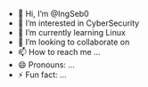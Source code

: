 - 👋 Hi, I’m @IngSeb0
- 👀 I’m interested in CyberSecurity
- 🌱 I’m currently learning Linux
- 💞️ I’m looking to collaborate on 
- 📫 How to reach me ...
- 😄 Pronouns: ...
- ⚡ Fun fact: ...

<!---
IngSeb0/IngSeb0 is a ✨ special ✨ repository because its `README.md` (this file) appears on your GitHub profile.
You can click the Preview link to take a look at your changes.
--->
